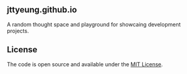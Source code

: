 ## jttyeung.github.io

A random thought space and playground for showcaing development projects.

## License

The code is open source and available under the [MIT License](LICENSE).